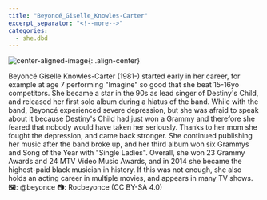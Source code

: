 ```yaml
---
title: "Beyoncé_Giselle_Knowles-Carter"
excerpt_separator: "<!--more-->"
categories:
  - she.dbd
---
```



![center-aligned-image](https://cdn.pixabay.com/photo/2020/10/26/16/56/man-5687861_1280.png){: .align-center}

Beyoncé Giselle Knowles-Carter (1981-) started early in her career, for example at age 7 performing "Imagine" so good that she beat 15-16yo competitors. She became a star in the 90s as lead singer of Destiny's Child, and released her first solo album during a hiatus of the band. While with the band, Beyoncé experienced severe depression, but she was afraid to speak about it because Destiny's Child had just won a Grammy and therefore she feared that nobody would have taken her seriously. Thanks to her mom she fought the depression, and came back stronger. She continued publishing her music after the band broke up, and her third album won six Grammys and Song of the Year with "Single Ladies". Overall, she won 23 Grammy Awards and 24 MTV Video Music Awards, and in 2014 she became the highest-paid black musician in history. If this was not enough, she also holds an acting career in multiple movies, and appears in many TV shows. ⁠
⁠
🖼️: @beyonce⁠
📷: Rocbeyonce (CC BY-SA 4.0)⁠
